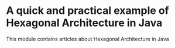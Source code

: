 # A quick and practical example of Hexagonal Architecture in Java

This module contains articles about Hexagonal Architecture in Java
